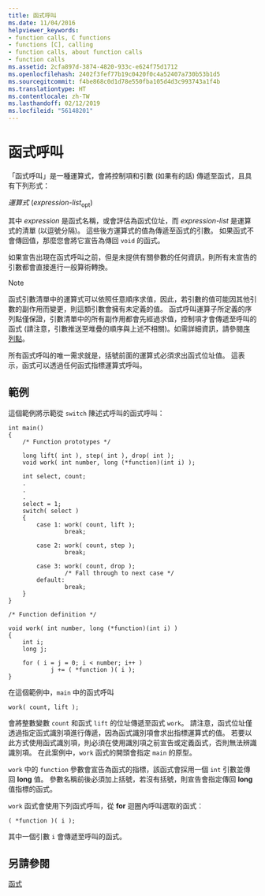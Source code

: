 ```yaml
---
title: 函式呼叫
ms.date: 11/04/2016
helpviewer_keywords:
- function calls, C functions
- functions [C], calling
- function calls, about function calls
- function calls
ms.assetid: 2cfa897d-3874-4820-933c-e624f75d1712
ms.openlocfilehash: 2402f3fef77b19c0420f0c4a52407a730b53b1d5
ms.sourcegitcommit: f4be868c0d1d78e550fba105d4d3c993743a1f4b
ms.translationtype: HT
ms.contentlocale: zh-TW
ms.lasthandoff: 02/12/2019
ms.locfileid: "56148201"
---
```

# <a name="function-calls"></a>函式呼叫

「函式呼叫」是一種運算式，會將控制項和引數 (如果有的話) 傳遞至函式，且具有下列形式：

*運算式* (*expression-list*<sub>opt</sub>)

其中 *expression* 是函式名稱，或會評估為函式位址，而 *expression-list* 是運算式的清單 (以逗號分隔)。 這些後方運算式的值為傳遞至函式的引數。 如果函式不會傳回值，那麼您會將它宣告為傳回 `void` 的函式。

如果宣告出現在函式呼叫之前，但是未提供有關參數的任何資訊，則所有未宣告的引數都會直接進行一般算術轉換。

> [!NOTE]
>  函式引數清單中的運算式可以依照任意順序求值，因此，若引數的值可能因其他引數的副作用而變更，則這類引數會擁有未定義的值。 函式呼叫運算子所定義的序列點僅保證，引數清單中的所有副作用都會先經過求值，控制項才會傳遞至呼叫的函式  (請注意，引數推送至堆疊的順序與上述不相關)。如需詳細資訊，請參閱[序列點](../c-language/c-sequence-points.md)。

所有函式呼叫的唯一需求就是，括號前面的運算式必須求出函式位址值。 這表示，函式可以透過任何函式指標運算式呼叫。

## <a name="example"></a>範例

這個範例將示範從 `switch` 陳述式呼叫的函式呼叫：

```
int main()
{
    /* Function prototypes */

    long lift( int ), step( int ), drop( int );
    void work( int number, long (*function)(int i) );

    int select, count;
    .
    .
    .
    select = 1;
    switch( select )
    {
        case 1: work( count, lift );
                break;

        case 2: work( count, step );
                break;

        case 3: work( count, drop );
                /* Fall through to next case */
        default:
                break;
    }
}

/* Function definition */

void work( int number, long (*function)(int i) )
{
    int i;
    long j;

    for ( i = j = 0; i < number; i++ )
            j += ( *function )( i );
}
```

在這個範例中，`main` 中的函式呼叫 

```
work( count, lift );
```

會將整數變數 `count` 和函式 `lift` 的位址傳遞至函式 `work`。 請注意，函式位址僅透過指定函式識別項進行傳遞，因為函式識別項會求出指標運算式的值。 若要以此方式使用函式識別項，則必須在使用識別項之前宣告或定義函式，否則無法辨識識別項。 在此案例中，`work` 函式的開頭會指定 `main` 的原型。

`work` 中的 `function` 參數會宣告為函式的指標，該函式會採用一個 `int` 引數並傳回 **long** 值。 參數名稱前後必須加上括號，若沒有括號，則宣告會指定傳回 **long** 值指標的函式。

`work` 函式會使用下列函式呼叫，從 **for** 迴圈內呼叫選取的函式：

```
( *function )( i );
```

其中一個引數 `i` 會傳遞至呼叫的函式。

## <a name="see-also"></a>另請參閱

[函式](../c-language/functions-c.md)
